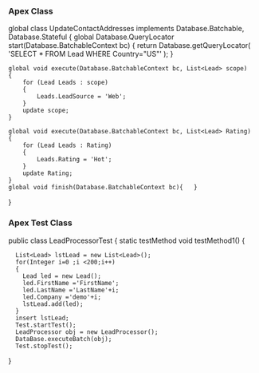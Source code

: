 
### Apex Class

global class UpdateContactAddresses implements Database.Batchable<sObject>, Database.Stateful {
    global Database.QueryLocator start(Database.BatchableContext bc) {
        return Database.getQueryLocator(
            'SELECT * FROM Lead WHERE Country="US"' 
        );
    }

    global void execute(Database.BatchableContext bc, List<Lead> scope)
    {
        for (Lead Leads : scope)
        {
            Leads.LeadSource = 'Web';
        }
        update scope;
    }   

    global void execute(Database.BatchableContext bc, List<Lead> Rating)
    {
        for (Lead Leads : Rating)
        {
            Leads.Rating = 'Hot';
        }
        update Rating;
    }   
    global void finish(Database.BatchableContext bc){   }
}


### Apex Test Class


public class LeadProcessorTest
{
  static testMethod void testMethod1()
  {
  
      List<Lead> lstLead = new List<Lead>();
      for(Integer i=0 ;i <200;i++)
      {
        Lead led = new Lead();
        led.FirstName ='FirstName';
        led.LastName ='LastName'+i;
        led.Company ='demo'+i;
        lstLead.add(led);
      }
      insert lstLead;
      Test.startTest();
      LeadProcessor obj = new LeadProcessor();
      DataBase.executeBatch(obj);
      Test.stopTest();
  }

